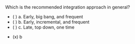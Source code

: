 <panel header="{{ icon_Q_A }} Which is the recommended integration approach in general?">

<panel header="%%Prerequisites%%" expandable expanded>
  <panel src="../../approaches/bigBangVsIncremental/unit-inElsewhere-asFlat.md" boilerplate header="Integration: Approaches: Big-bang vs Incremental Approach" />
  <panel src="../../approaches/lateVsEarly/unit-inElsewhere-asFlat.md" boilerplate header="Integration: Approaches: Late vs Early Approach" />
  <panel src="../../approaches/topDownVsBottomUp/unit-inElsewhere-asFlat.md" boilerplate header="Integration: Approaches: Top-down vs Bottom-up Approach" />
</panel>

<p/>

<question>
Which is the recommended integration approach in general?

- ( ) a. Early, big bang, and frequent
- ( ) b. Early, incremental, and frequent
- ( ) c. Late, top down, one time


<div slot="answer">

- (x) b

</div>
</question>
</panel>
